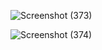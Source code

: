 ![Screenshot (373)](https://github.com/user-attachments/assets/6f305051-1e83-48fa-b2d4-d9ca27956af6)


![Screenshot (374)](https://github.com/user-attachments/assets/38311dad-7322-4c03-bc57-fd3085246dde)
